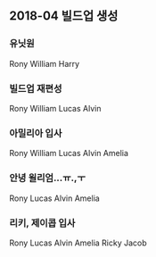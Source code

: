 ## 2018-04 빌드업 생성
### 유닛원
Rony
William
Harry

### 빌드업 재편성
Rony
William
Lucas
Alvin

### 아밀리아 입사
Rony
William
Lucas
Alvin
Amelia

### 안녕 윌리엄...ㅠ.,ㅜ
Rony
Lucas
Alvin
Amelia

### 리키, 제이콥 입사
Rony
Lucas
Alvin
Amelia
Ricky
Jacob